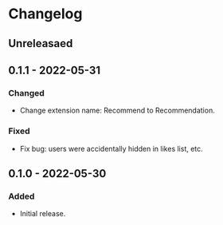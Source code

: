 # Changelog

## Unreleasaed

## 0.1.1 - 2022-05-31

### Changed

- Change extension name: Recommend to Recommendation.

### Fixed

- Fix bug: users were accidentally hidden in likes list, etc.

## 0.1.0 - 2022-05-30

### Added

- Initial release.
